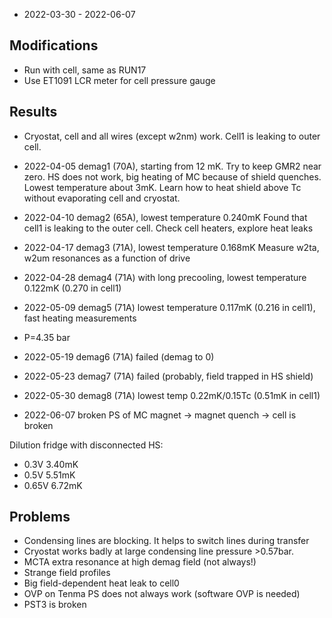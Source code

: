 * 2022-03-30 - 2022-06-07

## Modifications

* Run with cell, same as RUN17
* Use ET1091 LCR meter for cell pressure gauge

## Results

- Cryostat, cell and all wires (except w2nm) work.
  Cell1 is leaking to outer cell.

- 2022-04-05 demag1 (70A), starting from 12 mK. Try to keep GMR2 near zero.
  HS does not work, big heating of MC because of shield quenches.
  Lowest temperature about 3mK.
  Learn how to heat shield above Tc without evaporating cell and cryostat.
- 2022-04-10 demag2 (65A), lowest temperature 0.240mK
  Found that cell1 is leaking to the outer cell.
  Check cell heaters, explore heat leaks
- 2022-04-17 demag3 (71A), lowest temperature 0.168mK
  Measure w2ta, w2um resonances as a function of drive
- 2022-04-28 demag4 (71A) with long precooling, lowest temperature 0.122mK (0.270 in cell1)
- 2022-05-09 demag5 (71A) lowest temperature 0.117mK (0.216 in cell1), fast heating measurements
- P=4.35 bar
- 2022-05-19 demag6 (71A) failed (demag to 0)
- 2022-05-23 demag7 (71A) failed (probably, field trapped in HS shield)
- 2022-05-30 demag8 (71A) lowest temp 0.22mK/0.15Tc (0.51mK in cell1)

- 2022-06-07 broken PS of MC magnet -> magnet quench -> cell is broken

Dilution fridge with disconnected HS:
- 0.3V  3.40mK
- 0.5V  5.51mK
- 0.65V 6.72mK

## Problems

* Condensing lines are blocking. It helps to switch lines during transfer
* Cryostat works badly at large condensing line pressure >0.57bar.
* MCTA extra resonance at high demag field (not always!)
* Strange field profiles
* Big field-dependent heat leak to cell0
* OVP on Tenma PS does not always work (software OVP is needed)
* PST3 is broken
